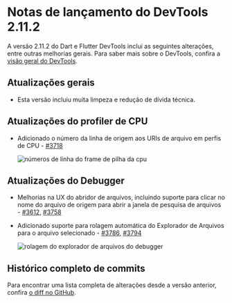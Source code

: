# Notas de lançamento do DevTools 2.11.2

A versão 2.11.2 do Dart e Flutter DevTools inclui as seguintes alterações,
entre outras melhorias gerais. Para saber mais sobre o DevTools, confira a
[visão geral do DevTools](https://docs.flutter.dev/tools/devtools).

## Atualizações gerais

* Esta versão incluiu muita limpeza e redução de dívida técnica.

## Atualizações do profiler de CPU

* Adicionado o número da linha de origem aos URIs de arquivo em perfis de CPU -
  [#3718](https://github.com/flutter/devtools/pull/3718)

  ![números de linha do frame de pilha da cpu](/tools/devtools/release-notes/images-2.11.2/image1.png "números de linha do frame de pilha da cpu")

## Atualizações do Debugger

* Melhorias na UX do abridor de arquivos, incluindo suporte para clicar
  no nome do arquivo de origem para abrir a janela de pesquisa de arquivos -
  [#3612](https://github.com/flutter/devtools/pull/3612),
  [#3758](https://github.com/flutter/devtools/pull/3758)
* Adicionado suporte para rolagem automática do Explorador de Arquivos para o
  arquivo selecionado -
  [#3786](https://github.com/flutter/devtools/pull/3786),
  [#3794](https://github.com/flutter/devtools/pull/3794)

  ![rolagem do explorador de arquivos do debugger](/tools/devtools/release-notes/images-2.11.2/image2.gif "rolagem do explorador de arquivos do debugger")

## Histórico completo de commits

Para encontrar uma lista completa de alterações desde a versão anterior,
confira [o diff no GitHub](https://github.com/flutter/devtools/compare/v2.10.0...v2.11.2).

